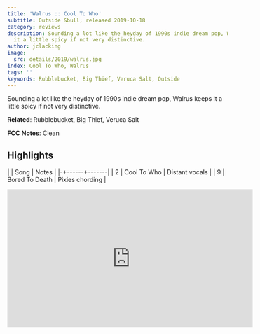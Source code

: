 ```yaml
---
title: 'Walrus :: Cool To Who'
subtitle: Outside &bull; released 2019-10-18
category: reviews
description: Sounding a lot like the heyday of 1990s indie dream pop, Walrus keeps
  it a little spicy if not very distinctive.
author: jclacking
image:
  src: details/2019/walrus.jpg
index: Cool To Who, Walrus
tags: ''
keywords: Rubblebucket, Big Thief, Veruca Salt, Outside
---
```

Sounding a lot like the heyday of 1990s indie dream pop, Walrus keeps it a little spicy if not very distinctive.<!--more-->

**Related**: Rubblebucket, Big Thief, Veruca Salt

**FCC Notes**: Clean

## Highlights

| | Song | Notes |
|-+------+-------|
| 2 | Cool To Who | Distant vocals |
| 9 | Bored To Death | Pixies chording |

<div class="tlo-detail-video"><iframe width="560" height="315" src="https://www.youtube.com/embed/DcAo0-GAzvY" frameborder="0" allow="autoplay; encrypted-media" allowfullscreen></iframe></div>

